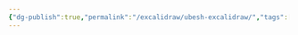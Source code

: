 ```yaml
---
{"dg-publish":true,"permalink":"/excalidraw/ubesh-excalidraw/","tags":["excalidraw"]}
---
```

<style> .container {font-family: sans-serif; text-align: center;} .button-wrapper button {z-index: 1;height: 40px; width: 100px; margin: 10px;padding: 5px;} .excalidraw .App-menu_top .buttonList { display: flex;} .excalidraw-wrapper { height: 800px; margin: 50px; position: relative;} :root[dir="ltr"] .excalidraw .layer-ui__wrapper .zen-mode-transition.App-menu_bottom--transition-left {transform: none;} </style><script src="https://cdn.jsdelivr.net/npm/react@17/umd/react.production.min.js"></script><script src="https://cdn.jsdelivr.net/npm/react-dom@17/umd/react-dom.production.min.js"></script><script type="text/javascript" src="https://cdn.jsdelivr.net/npm/@excalidraw/excalidraw@0/dist/excalidraw.production.min.js"></script><div id="Убешexcalidraw.md"></div><script>(function(){const InitialData={"type":"excalidraw","version":2,"source":"https://github.com/zsviczian/obsidian-excalidraw-plugin/releases/tag/2.0.16","elements":[{"type":"image","version":110,"versionNonce":1436842739,"isDeleted":false,"id":"tulSyw8t","fillStyle":"hachure","strokeWidth":1,"strokeStyle":"solid","roughness":1,"opacity":100,"angle":0,"x":-125.46040967184584,"y":-266.611340530231,"strokeColor":"transparent","backgroundColor":"transparent","width":444.4444444444444,"height":500,"seed":50997,"groupIds":[],"frameId":null,"roundness":null,"boundElements":[],"updated":1704719784098,"link":null,"locked":true,"status":"pending","fileId":"b7d92b2de1c727ebec481085321cf03a7446c247","scale":[1,1]},{"type":"text","version":187,"versionNonce":327496680,"isDeleted":false,"id":"oxMU3upk","fillStyle":"hachure","strokeWidth":1,"strokeStyle":"solid","roughness":1,"opacity":100,"angle":0,"x":142.79967986501578,"y":3.09546668895101,"strokeColor":"#1e1e1e","backgroundColor":"transparent","width":55.309844970703125,"height":10.260516817294578,"seed":8099,"groupIds":[],"frameId":null,"roundness":null,"boundElements":[],"updated":1704969231538,"link":"[[Кочевники]]","locked":false,"fontSize":8.208413453835663,"fontFamily":"Кочевники","text":"📍[[Кочевники]]","rawText":"[[Кочевники]]","textAlign":"left","verticalAlign":"top","containerId":null,"originalText":"📍[[Кочевники]]","lineHeight":1.25,"baseline":8},{"type":"text","version":61,"versionNonce":965107352,"isDeleted":false,"id":"Mtg23WkX","fillStyle":"hachure","strokeWidth":1,"strokeStyle":"solid","roughness":1,"opacity":100,"angle":0,"x":134.702308110815,"y":15.669174460663552,"strokeColor":"#1e1e1e","backgroundColor":"transparent","width":60.39945983886719,"height":11.164296258394387,"seed":64268,"groupIds":[],"frameId":null,"roundness":null,"boundElements":[],"updated":1704969231540,"link":"[[Двиговичи]]","locked":false,"fontSize":8.931437006715509,"fontFamily":"Двиговичи","text":"📍[[Двиговичи]]","rawText":"[[Двиговичи]]","textAlign":"left","verticalAlign":"top","containerId":null,"originalText":"📍[[Двиговичи]]","lineHeight":1.25,"baseline":9},{"type":"text","version":154,"versionNonce":1851683224,"isDeleted":false,"id":"4sfeGDpx","fillStyle":"hachure","strokeWidth":1,"strokeStyle":"solid","roughness":1,"opacity":100,"angle":0,"x":74.39966781707898,"y":77.67242243447805,"strokeColor":"#1e1e1e","backgroundColor":"transparent","width":58.49696350097656,"height":12.307970770474117,"seed":50190,"groupIds":[],"frameId":null,"roundness":null,"boundElements":[],"updated":1704969378417,"link":"[[Развилье]]","locked":false,"fontSize":9.846376616379294,"fontFamily":"Развилье","text":"📍[[Развилье]]","rawText":"[[Развилье]]","textAlign":"left","verticalAlign":"top","containerId":null,"originalText":"📍[[Развилье]]","lineHeight":1.25,"baseline":10},{"type":"text","version":126,"versionNonce":1667956376,"isDeleted":false,"id":"boiuMXSB","fillStyle":"hachure","strokeWidth":1,"strokeStyle":"solid","roughness":1,"opacity":100,"angle":0,"x":70.16892125188502,"y":-104.24694381013404,"strokeColor":"#1e1e1e","backgroundColor":"transparent","width":54.332977294921875,"height":11.099180024245703,"seed":2321,"groupIds":[],"frameId":null,"roundness":null,"boundElements":[],"updated":1704969420775,"link":"[[Фазервел]]","locked":false,"fontSize":8.879344019396562,"fontFamily":"Фазервел","text":"📍[[Фазервел]]","rawText":"[[Фазервел]]","textAlign":"left","verticalAlign":"top","containerId":null,"originalText":"📍[[Фазервел]]","lineHeight":1.25,"baseline":9},{"type":"text","version":177,"versionNonce":1358221208,"isDeleted":false,"id":"waEgSAaC","fillStyle":"hachure","strokeWidth":1,"strokeStyle":"solid","roughness":1,"opacity":100,"angle":0,"x":55.05939471632462,"y":-114.97413848835986,"strokeColor":"#1e1e1e","backgroundColor":"transparent","width":81.84375,"height":10.343073079357305,"seed":90620,"groupIds":[],"frameId":null,"roundness":null,"boundElements":[],"updated":1704969446670,"link":"[[Праотцовский лес]]","locked":false,"fontSize":8.274458463485844,"fontFamily":"Праотцовский лес","text":"📍[[Праотцовский лес]]","rawText":"[[Праотцовский лес]]","textAlign":"left","verticalAlign":"top","containerId":null,"originalText":"📍[[Праотцовский лес]]","lineHeight":1.25,"baseline":8},{"type":"text","version":192,"versionNonce":2125407464,"isDeleted":false,"id":"Z7GAi3vG","fillStyle":"hachure","strokeWidth":1,"strokeStyle":"solid","roughness":1,"opacity":100,"angle":0,"x":22.422633873113398,"y":18.22298059045866,"strokeColor":"#1e1e1e","backgroundColor":"transparent","width":98.73768615722656,"height":14.121093749999998,"seed":86158,"groupIds":[],"frameId":null,"roundness":null,"boundElements":[],"updated":1704969504447,"link":"[[озеро Боенгтом]]","locked":false,"fontSize":11.296874999999998,"fontFamily":"озеро Боенгтом","text":"📍[[озеро Боенгтом]]","rawText":"[[озеро Боенгтом]]","textAlign":"left","verticalAlign":"top","containerId":null,"originalText":"📍[[озеро Боенгтом]]","lineHeight":1.25,"baseline":11},{"type":"text","version":169,"versionNonce":682637800,"isDeleted":false,"id":"Dl2xConf","fillStyle":"hachure","strokeWidth":1,"strokeStyle":"solid","roughness":1,"opacity":100,"angle":0,"x":35.11470519585049,"y":39.98077204385305,"strokeColor":"#1e1e1e","backgroundColor":"transparent","width":191.33193969726562,"height":12.307949723868546,"seed":69986,"groupIds":[],"frameId":null,"roundness":null,"boundElements":[],"updated":1704969582642,"link":"[[Община Тихой Воды (Эльф. Ди́нен Нен)]]","locked":false,"fontSize":9.846359779094836,"fontFamily":"Община Тихой Воды (Эльф. Ди́нен Нен)","text":"📍[[Община Тихой Воды (Эльф. Ди́нен Нен)]]","rawText":"[[Община Тихой Воды (Эльф. Ди́нен Нен)]]","textAlign":"left","verticalAlign":"top","containerId":null,"originalText":"📍[[Община Тихой Воды (Эльф. Ди́нен Нен)]]","lineHeight":1.25,"baseline":10},{"type":"text","version":84,"versionNonce":1536800232,"isDeleted":false,"id":"7Xgkjzid","fillStyle":"hachure","strokeWidth":1,"strokeStyle":"solid","roughness":1,"opacity":100,"angle":0,"x":29.070877744341885,"y":56.90350574536163,"strokeColor":"#1e1e1e","backgroundColor":"transparent","width":103.03953552246094,"height":10.494784651131479,"seed":85742,"groupIds":[],"frameId":null,"roundness":null,"boundElements":[],"updated":1704969525601,"link":"[[Поселение Минотавров]]","locked":false,"fontSize":8.395827720905183,"fontFamily":"Поселение Минотавров","text":"📍[[Поселение Минотавров]]","rawText":"[[Поселение Минотавров]]","textAlign":"left","verticalAlign":"top","containerId":null,"originalText":"📍[[Поселение Минотавров]]","lineHeight":1.25,"baseline":8}],"appState":{"theme":"light","viewBackgroundColor":"#ffffff","currentItemStrokeColor":"#1e1e1e","currentItemBackgroundColor":"transparent","currentItemFillStyle":"solid","currentItemStrokeWidth":2,"currentItemStrokeStyle":"solid","currentItemRoughness":1,"currentItemOpacity":100,"currentItemFontFamily":1,"currentItemFontSize":20,"currentItemTextAlign":"left","currentItemStartArrowhead":null,"currentItemEndArrowhead":"arrow","scrollX":260.697988432921,"scrollY":285.8028141293689,"zoom":{"value":1.4500000000000002},"currentItemRoundness":"round","gridSize":null,"gridColor":{"Bold":"#C9C9C9FF","Regular":"#EDEDEDFF"},"currentStrokeOptions":null,"previousGridSize":null,"frameRendering":{"enabled":true,"clip":true,"name":true,"outline":true}},"files":{}};InitialData.scrollToContent=true;App=()=>{const e=React.useRef(null),t=React.useRef(null),[n,i]=React.useState({width:void 0,height:void 0});return React.useEffect(()=>{i({width:t.current.getBoundingClientRect().width,height:t.current.getBoundingClientRect().height});const e=()=>{i({width:t.current.getBoundingClientRect().width,height:t.current.getBoundingClientRect().height})};return window.addEventListener("resize",e),()=>window.removeEventListener("resize",e)},[t]),React.createElement(React.Fragment,null,React.createElement("div",{className:"excalidraw-wrapper",ref:t},React.createElement(ExcalidrawLib.Excalidraw,{ref:e,width:n.width,height:n.height,initialData:InitialData,viewModeEnabled:!0,zenModeEnabled:!0,gridModeEnabled:!1})))},excalidrawWrapper=document.getElementById("Убешexcalidraw.md");ReactDOM.render(React.createElement(App),excalidrawWrapper);})();</script>